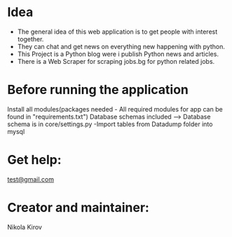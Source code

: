# Idea
* The general idea of this web application is to get people with interest together.
* They can chat and get news on everything new happening with python.
* This Project is a Python blog were i publish Python news and articles.
* There is a Web Scraper for scraping jobs.bg for python related jobs.
# Before running the application
Install all modules(packages needed - All required modules for app can be found in "requirements.txt") Database schemas included --> Database schema is in core/settings.py
-Import tables from Datadump folder into mysql
# Get help:
test@gmail.com
# Creator and maintainer:
Nikola Kirov
